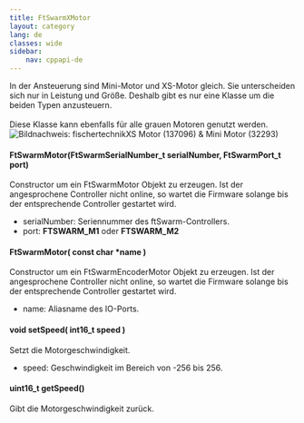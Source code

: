 ```yaml
---
title: FtSwarmXMotor
layout: category
lang: de
classes: wide
sidebar:
    nav: cppapi-de
---
```

<div class="apicontainer">
    <div class="apileft">
        In der Ansteuerung sind Mini-Motor und XS-Motor gleich. Sie unterscheiden sich nur in Leistung und Größe.
        Deshalb gibt es nur eine Klasse um die beiden Typen anzusteuern.<br><br>
        Diese Klasse kann ebenfalls für alle grauen Motoren genutzt werden.
    </div>
    <div class="apiright apiimg"><img title="Bildnachweis: fischertechnik" src="/assets/img/motor/kombi.png">XS Motor (137096) & Mini Motor (32293)</div>
</div>

#### FtSwarmMotor(FtSwarmSerialNumber_t serialNumber, FtSwarmPort_t port)

Constructor um ein FtSwarmMotor Objekt zu erzeugen. Ist der angesprochene Controller nicht online, so wartet die Firmware solange bis der entsprechende Controller gestartet wird.

- serialNumber: Seriennummer des ftSwarm-Controllers.
- port: **FTSWARM_M1** oder **FTSWARM_M2**

#### FtSwarmMotor( const char *name )

Constructor um ein FtSwarmEncoderMotor Objekt zu erzeugen. Ist der angesprochene Controller nicht online, so wartet die Firmware solange bis der entsprechende Controller gestartet wird.

- name: Aliasname des IO-Ports.

#### void setSpeed( int16_t speed )

Setzt die Motorgeschwindigkeit.

- speed: Geschwindigkeit im Bereich von -256 bis 256.

#### uint16_t getSpeed()

Gibt die Motorgeschwindigkeit zurück.